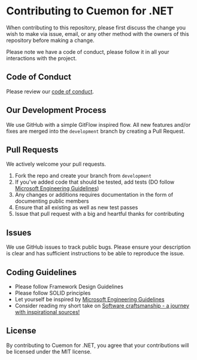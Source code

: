 ﻿# Contributing to Cuemon for .NET
When contributing to this repository, please first discuss the change you wish to make via issue,
email, or any other method with the owners of this repository before making a change.

Please note we have a code of conduct, please follow it in all your interactions with the project.

## Code of Conduct
Please review our [code of conduct](CODE_OF_CONDUCT.md).

## Our Development Process
We use GitHub with a simple GitFlow inspired flow.
All new features and/or fixes are merged into the `development` branch by creating a Pull Request.

## Pull Requests
We actively welcome your pull requests.

1. Fork the repo and create your branch from `development`
2. If you've added code that should be tested, add tests (DO follow [Microsoft Engineering Guidelines](https://github.com/dotnet/aspnetcore/wiki/Engineering-guidelines))
3. Any changes or additions requires documentation in the form of documenting public members
4. Ensure that all existing as well as new test passes
5. Issue that pull request with a big and heartful thanks for contributing

## Issues
We use GitHub issues to track public bugs. Please ensure your description is
clear and has sufficient instructions to be able to reproduce the issue.

## Coding Guidelines
* Please follow Framework Design Guidelines
* Please follow SOLID principles
* Let yourself be inspired by [Microsoft Engineering Guidelines](https://github.com/dotnet/aspnetcore/wiki/Engineering-guidelines)
* Consider reading my short take on [Software craftsmanship - a journey with inspirational sources!](https://github.com/gimlichael/Must-Read-Resources)

## License
By contributing to Cuemon for .NET, you agree that your contributions will be licensed
under the MIT license.
